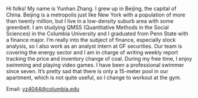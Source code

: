 Hi folks! My name is Yunhan Zhang. I grew up in Beijing, the capital of China. 
Beijing is a metropolis just like New York with a population of more than twenty million, but I live in a low-density suburb area with some greenbelt.
I am studying QMSS (Quantitative Methods in the Social Sciences) in the Columbia University and I graduated from Penn State with a finance major. 
I’m really into the subject of finance, especially stock analysis, so I also work as an analyst intern at GF securities. 
Our team is covering the energy sector and I am in charge of writing weekly report tracking the price and inventory change of coal. 
During my free time, I enjoy swimming and playing video games. 
I have been a professional swimmer since seven. 
It’s pretty sad that there is only a 15-meter pool in our apartment, which is not quite useful, so I change to workout at the gym. 

Email: yz4044@columbia.edu
